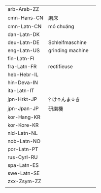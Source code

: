 | | | |
|-|-|-|
| arb-Arab-ZZ |  |  |
| cmn-Hans-CN | 磨床 |  |
| cmn-Latn-CN | mó chuáng |  |
| dan-Latn-DK |  |  |
| deu-Latn-DE | Schleifmaschine |  |
| eng-Latn-US | grinding machine |  |
| fin-Latn-FI |  |  |
| fra-Latn-FR | rectifieuse |  |
| heb-Hebr-IL |  |  |
| hin-Deva-IN |  |  |
| ita-Latn-IT |  |  |
| jpn-Hrkt-JP | ? け↑んま↓き |  |
| jpn-Jpan-JP | 研磨機 |  |
| kor-Hang-KR |  |  |
| kor-Kore-KR |  |  |
| nld-Latn-NL |  |  |
| nob-Latn-NO |  |  |
| por-Latn-PT |  |  |
| rus-Cyrl-RU |  |  |
| spa-Latn-ES |  |  |
| swe-Latn-SE |  |  |
| zxx-Zsym-ZZ |  |  |
|  |  |  |
